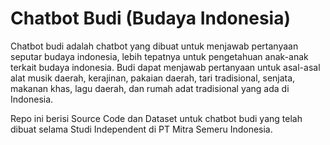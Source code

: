 # Chatbot Budi (Budaya Indonesia)
Chatbot budi adalah chatbot yang dibuat untuk menjawab pertanyaan seputar budaya indonesia, lebih tepatnya untuk pengetahuan anak-anak terkait budaya indonesia. Budi dapat menjawab pertanyaan untuk asal-asal alat musik daerah, kerajinan, pakaian daerah, tari tradisional, senjata, makanan khas, lagu daerah, dan rumah adat tradisional yang ada di Indonesia.

Repo ini berisi Source Code dan Dataset untuk chatbot budi yang telah dibuat selama Studi Independent di PT Mitra Semeru Indonesia.
